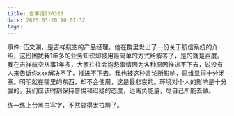 ```yaml
---
title: 吉事语230320
date: 2023-03-20 10:01:32
tags:
---
```




事件:  伍文渊，是吉祥航空的产品经理。他在群里发出了一份关于航信系统的介绍，这份困扰我1年多的业务知识却被用最简单的方式给解答了，是的就是百度。我在吉祥航空从事1年多，大家往往会抱怨事情因为各种原因推进不下去，说没有人来告诉你xxx解决不了，推进不下去。我也被这种言论所影响，思维显得十分闭塞。明明就在哪里的东西，却不会使用，这是最悲哀的。环境对个人的影响是十分强的，我们应该时刻保持警惕和迟疑的态度，远离负能量，尽自己所能去做。



练一练上台黑白写字，不然显得太拉垮了。
